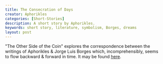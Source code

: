```yaml
---
title: The Consecration of Days
creator: Aphorikles
categories: [Short-Stories]
description: A short story by Aphorikles.
keywords: short story, literature, symbolism, Borges, dreams
layout: post
---
```


"The Other Side of the Coin" explores the correspondence between the writings of Aphorikles & Jorge Luis Borges which, incomprehensibly, seems to flow backward & forward in time. It may be found <a href="https://firebasestorage.googleapis.com/v0/b/perceptua-b6ea3.appspot.com/o/public%2FThe%20Other%20Side%20of%20the%20Coin.pdf?alt=media&token=09977e2b-b83a-48fc-923f-779d76466820" target="_blank">here</a>.
